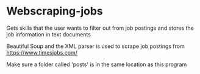 # Webscraping-jobs
Gets skills that the user wants to filter out from job postings and stores the job information in text documents


Beautiful Soup and the XML parser is used to scrape job postings from https://www.timesjobs.com/ 


Make sure a folder called 'posts' is in the same location as this program
